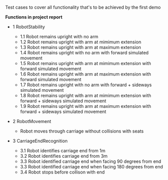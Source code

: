 Test cases to cover all functionality that's to be achieved by the first demo


**Functions in project report**


* 1 RobotStability
  * 1.1 Robot remains upright with no arm
  * 1.2 Robot remains upright with arm at mimimum extension
  * 1.3 Robot remains upright with arm at maximum extension
  * 1.4 Robot remains upright with no arm with forward simulated movement
  * 1.5 Robot remains upright with arm at mimimum extension with forward simulated movement
  * 1.6 Robot remains upright with arm at maximum extension with forward simulated movement
  * 1.7 Robot remains upright with no arm with forward + sideways simulated movement
  * 1.8 Robot remains upright with arm at mimimum extension with forward + sideways simulated movement
  * 1.9 Robot remains upright with arm at maximum extension with forward + sideways simulated movement

* 2 RobotMovement
  * Robot moves through carriage without collisions with seats 
  
* 3 CarriageEndRecognition
  * 3.1 Robot identifies carriage end from 1m
  * 3.2 Robot identifies carriage end from 3m
  * 3.3 Robot identified carriage end when facing 90 degrees from end
  * 3.3 Robot identified carriage end when facing 180 degrees from end
  * 3.4 Robot stops before collison with end

